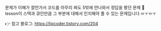 문제가 이해가 잘안가서 코드를 아무리 짜도 5밖에 안나와서 정답을 봤던 문제 🙈
lesson이 스택과 큐인만큼 그 부분에 대해서 인지해야 풀 수 있는 문제입니다.ㅠㅜㅠㅜ

👉 참고 블로그: https://lipcoder.tistory.com/204

